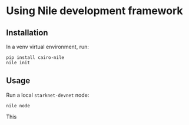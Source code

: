 # Using Nile development framework

## Installation

In a venv virtual environment, run:

    pip install cairo-nile
    nile init

## Usage

Run a local `starknet-devnet` node:

    nile node

This
